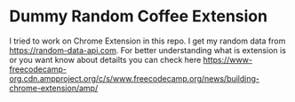 # Dummy Random Coffee Extension

I tried to work on Chrome Extension in this repo. I get my random data from https://random-data-api.com.
For better understanding what is extension is or you want know about detailts you can check here https://www-freecodecamp-org.cdn.ampproject.org/c/s/www.freecodecamp.org/news/building-chrome-extension/amp/
